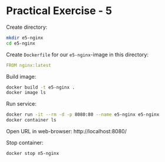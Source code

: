 # Practical Exercise - 5

Create directory:
```bash
mkdir e5-nginx
cd e5-nginx
```
Create `Dockerfile` for our `e5-nginx`-image in this directory:
```yaml
FROM nginx:latest
```

Build image:
```bash
docker build -t e5-nginx .
docker image ls
```

Run service:
```bash
docker run -it --rm -d -p 8080:80 --name e5-nginx e5-nginx
docker container ls
```

Open URL in web-browser: http://localhost:8080/

Stop container:
```bash
docker stop n5-nginx
```
